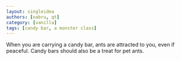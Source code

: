 ```yaml
---
layout: singleidea
authors: [nabru, qt]
category: [vanilla]
tags: [candy bar, a monster class]
---
```

When you are carrying a candy bar, ants are attracted to you, even if peaceful.
Candy bars should also be a treat for pet ants.

